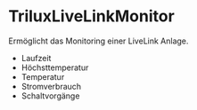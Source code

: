 # TriluxLiveLinkMonitor
Ermöglicht das Monitoring einer LiveLink Anlage.
* Laufzeit
* Höchsttemperatur
* Temperatur
* Stromverbrauch
* Schaltvorgänge